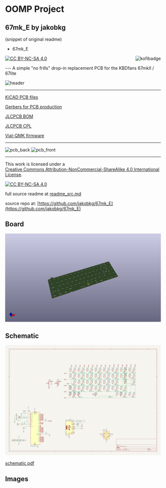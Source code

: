 # OOMP Project  
## 67mk_E  by jakobkg  
  
(snippet of original readme)  
  
- 67mk_E  
  
[![CC BY-NC-SA 4.0][cc-by-nc-sa-shield]][cc-by-nc-sa]<a href="https://ko-fi.com/kb_elmo"><img src="https://i.imgur.com/9T0bvqO.png" alt="kofibadge" align="right"/></a>  
  
--- A simple "no frills" drop-in replacement PCB for the KBDfans 67mkII / 67lite  
  
<img src="https://i.imgur.com/EnMy6IY.jpg" alt="header" width="800"/>  
  
---  
  
[KiCAD PCB files](pcb/)  
  
[Gerbers for PCB production](pcb/gerbers/)  
  
[JLCPCB BOM](pcb/fab/67_E_bom_jlc.csv)  
  
[JLCPCB CPL](pcb/fab/67_E_cpl_jlc.csv)  
  
[Vial-QMK firmware](firmware/)  
  
---  
  
<img src="pcb/back.png" alt="pcb_back" width="800"/>  
<img src="pcb/front.png" alt="pcb_front" width="800"/>  
  
---  
  
This work is licensed under a  
[Creative Commons Attribution-NonCommercial-ShareAlike 4.0 International License][cc-by-nc-sa].  
  
[![CC BY-NC-SA 4.0][cc-by-nc-sa-image]][cc-by-nc-sa]  
  
[cc-by-nc-sa]: http://creativecommons.org/licenses/by-nc-sa/4.0/  
[cc-by-nc-sa-image]: https://licensebuttons.net/l/by-nc-sa/4.0/88x31.png  
[cc-by-nc-sa-shield]: https://img.shields.io/badge/License-CC%20BY--NC--SA%204.0-lightgrey.svg  
  
  full source readme at [readme_src.md](readme_src.md)  
  
source repo at: [https://github.com/jakobkg/67mk_E](https://github.com/jakobkg/67mk_E)  
## Board  
  
[![working_3d.png](working_3d_600.png)](working_3d.png)  
## Schematic  
  
[![working_schematic.png](working_schematic_600.png)](working_schematic.png)  
  
[schematic pdf](working_schematic.pdf)  
## Images  
